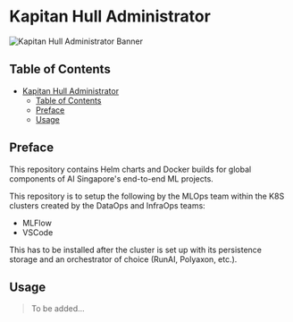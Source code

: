 # Kapitan Hull Administrator

![Kapitan Hull Administrator Banner](.assets/kapitan-hull-admin-banner.png)

## Table of Contents

- [Kapitan Hull Administrator](#kapitan-hull-administrator)
  - [Table of Contents](#table-of-contents)
  - [Preface](#preface)
  - [Usage](#usage)

## Preface

This repository contains Helm charts and Docker builds for global 
components of AI Singapore's end-to-end ML projects.

This repository is to setup the following by the MLOps team within the 
K8S clusters created by the DataOps and InfraOps teams:

- MLFlow
- VSCode

This has to be installed after the cluster is set up with its 
persistence storage and an orchestrator of choice (RunAI, Polyaxon, 
etc.). 

## Usage

> To be added...